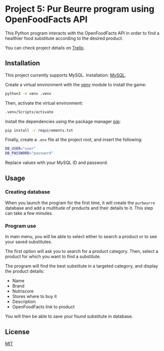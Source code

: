 # Project 5: Pur Beurre program using OpenFoodFacts API

This Python program interacts with the OpenFoodFacts API in order to find a healthier food substitute according to the desired product.

You can check project details on [Trello](https://www.trello.com/b/OPCfr8Gb/project-5).

## Installation

This project currently supports MySQL.
Installation: [MySQL](https://www.mysql.com).

Create a virtual environment with the [venv](https://docs.python.org/3/tutorial/venv.html) module to install the game:

```bash
python3 -m venv .venv
```

Then, activate the virtual environment:

```bash
.venv/Scripts/activate
```

Install the dependencies using the package manager [pip](https://pip.pypa.io/en/stable/):

```bash
pip install -r requirements.txt
```

Finally, create a `.env` file at the project root, and insert the following:

```bash
DB_USER="user"
DB_PASSWORD="password"
```

Replace values with your MySQL ID and password.

## Usage

### Creating database

When you launch the program for the first time, it will create the `purbeurre` database and add a multitude of products and their details to it. 
This step can take a few minutes.

### Program use

In main menu, you will be able to select either to search a product or to see your saved substitutes.

The first option will ask you to search for a product category.
Then, select a product for which you want to find a substitute.

The program will find the best substitute in a targeted category, and display the product details:
- Name
- Brand
- Nutriscore
- Stores where to buy it
- Description
- OpenFoodFacts link to product

You will then be able to save your found substitute in database.

## License

[MIT](https://www.wikipedia.org/wiki/MIT_License)